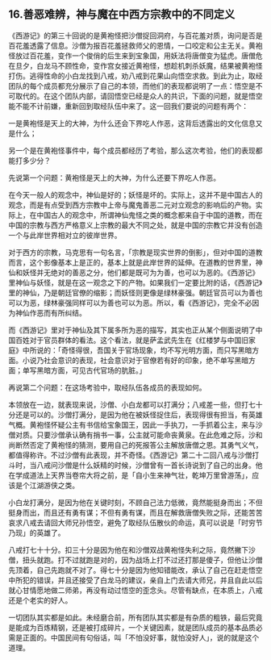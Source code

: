 ## 16.善恶难辨，神与魔在中西方宗教中的不同定义
《西游记》的第三十回说的是黄袍怪把沙僧捉回洞府，与百花羞对质，询问是否是百花羞透露了信息。沙僧为报百花羞拯救师父的恩情，一口咬定和公主无关。黄袍怪放过百花羞，变作一个俊俏的后生来到宝象国，用妖法将唐僧变为猛虎。唐僧危在旦夕，白龙马不顾性命，变作宫女接近黄袍怪，想趁机刺杀妖魔，结果被黄袍怪打伤。逃得性命的小白龙找到八戒，劝八戒到花果山向悟空求救。到此为止，取经团队的每个成员都充分展示了自己的本领，而他们的表现都说明了一点：悟空是不可取代的。在这个团队内部，请回悟空已经是众人的共识，下面的问题，就是悟空能不能不计前嫌，重新回到取经队伍中来了。这一回我们要说的问题有两个：


一是黄袍怪是天上的大神，为什么还会下界吃人作恶，这背后透露出的文化信息又是什么；


另一个是在黄袍怪事件中，每个成员都经历了考验，那么这次考验，他们的表现都能打多少分？


先说第一个问题：黄袍怪是天上的大神，为什么还要下界吃人作恶。


在今天一般人的观念中，神仙是好的；妖怪是坏的。实际上，这并不是中国古人的观念，而是有点受到西方宗教中上帝与魔鬼善恶二元对立观念的影响后的产物。实际上，在中国古人的观念中，所谓神仙鬼怪之类的概念都来自于中国的道教，而在中国的宗教与西方严格意义上宗教的最大不同之处，就是中国的宗教它并没有创造一个与此岸世界相对立的彼岸世界。


对于西方的宗教，马克思有一句名言，「宗教是现实世界的倒影」，但对中国的道教而言，这个影像基本上是正的，基本上就是此岸世界的延伸。在道教的世界里，神仙和妖怪并无绝对的善恶之分，他们都是既可为为善，也可以为恶的。《西游记》里神仙与妖怪，就是在这一观念之下的产物。如果我们一定要比附的话，《西游记》里的神仙，乃是朝廷官僚的缩影；而妖怪则更像是绿林豪强。朝廷官员可以为善也可以为恶，绿林豪强同样可以为善也可以为恶。所以，看《西游记》，完全不必因为神仙作恶而有所纠结。


而《西游记》里对于神仙及其下属多所为恶的描写，其实也正从某个侧面说明了中国百姓对于官员群体的看法。这个看法，就是萨孟武先生在《红楼梦与中国旧家庭》中所说的：「奇怪得很，吾国关于官场现象，均不写光明方面，而只写黑暗方面。小说乃社会意识的表现，社会意识对于官僚若有好的印象，绝不单写黑暗方面；单写黑暗方面，可见古代官场的肮脏。」


再说第二个问题：在这场考验中，取经队伍各成员的表现如何。


本领放在一边，就表现来说，沙僧、小白龙都可以打满分；八戒差一些，但打七十分还是可以的。沙僧打满分，是因为他在被妖怪捉住后，表现得很有担当，有英雄气概。黄袍怪怀疑公主有书信给宝象国王，因此一手执刀，一手抓着公主，来与沙僧对质。只要沙僧承认确有捎书一事，公主就可能命丧黄泉。在此危难之际，沙和尚断然否定了黄袍怪的猜测，要用自己的死报答公主解放唐僧之恩。其勇气义气，都值得称许。不过沙僧有此表现，并不奇怪。《西游记》第二十二回八戒与沙僧打斗时，当八戒问沙僧是什么妖精的时候，沙僧曾有一首长诗说到了自己的出身。他在学成道法上天界当卷帘大将之前，是「自小生来神气壮，乾坤万里曾游荡」，应该是个江湖游侠之类。


小白龙打满分，是因为他在关键时刻，不顾自己法力低微，竟然能挺身而出；不但挺身而出，而且还有勇有谋；不但有勇有谋，而且在解救唐僧失败之际，还能苦苦哀求八戒去请回大师兄孙悟空，避免了取经队伍散伙的命运，真可以说是「时穷节乃现」的英雄了。


八戒打七十十分。扣三十分是因为他在和沙僧双战黄袍怪失利之际，竟然撇下沙僧，扭头就跑。打不过就跑是对的，因为战场上打不过还打那是傻子，但他让沙僧先顶着，自己先跑就不对了。得七十分是因为他知错能改，承认了自己在赶走悟空中所犯的错误，并且还接受了白龙马的建议，亲自上门去请大师兄，并且自此以后就心甘情愿地做二师弟，再没有动过悟空的歪念头。尽管有缺点，在本质上，八戒还是个老实的好人。


一切团队其实都是如此。未经磨合前，所有团队其实都是有杂质的粗铁，最后究竟是能成为百炼精钢，还是被打成碎片，一个关键因素，就是团队成员的基本品质必需是正面的。中国民间有句俗话，叫「不怕没好事，就怕没好人」，说的就是这个道理。

